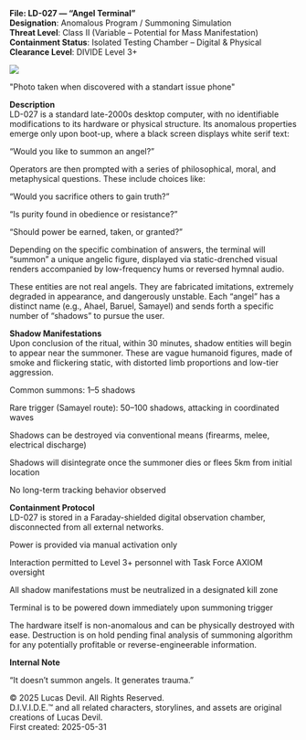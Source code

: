 **File: LD-027 — “Angel Terminal”**  
**Designation**: Anomalous Program / Summoning Simulation  
**Threat Level**: Class II (Variable – Potential for Mass Manifestation)  
**Containment Status**: Isolated Testing Chamber – Digital & Physical  
**Clearance Level**: DIVIDE Level 3+  



![](https://pbs.twimg.com/media/GsTvwvkXMAElQ38?format=jpg&name=large)  




"Photo taken when discovered with a standart issue phone"  




**Description**  
LD-027 is a standard late-2000s desktop computer, with no identifiable modifications to its hardware or physical structure. Its anomalous properties emerge only upon boot-up, where a black screen displays white serif text:  

“Would you like to summon an angel?”  

Operators are then prompted with a series of philosophical, moral, and metaphysical questions. These include choices like:  

“Would you sacrifice others to gain truth?”  

“Is purity found in obedience or resistance?”  

“Should power be earned, taken, or granted?”  

Depending on the specific combination of answers, the terminal will “summon” a unique angelic figure, displayed via static-drenched visual renders accompanied by low-frequency hums or reversed hymnal audio.  

These entities are not real angels. They are fabricated imitations, extremely degraded in appearance, and dangerously unstable. Each “angel” has a distinct name (e.g., Ahael, Baruel, Samayel) and sends forth a specific number of “shadows” to pursue the user.  

**Shadow Manifestations**  
Upon conclusion of the ritual, within 30 minutes, shadow entities will begin to appear near the summoner. These are vague humanoid figures, made of smoke and flickering static, with distorted limb proportions and low-tier aggression.  

Common summons: 1–5 shadows  

Rare trigger (Samayel route): 50–100 shadows, attacking in coordinated waves  

Shadows can be destroyed via conventional means (firearms, melee, electrical discharge)  

Shadows will disintegrate once the summoner dies or flees 5km from initial location  
 
No long-term tracking behavior observed  

**Containment Protocol**  
LD-027 is stored in a Faraday-shielded digital observation chamber, disconnected from all external networks.  

Power is provided via manual activation only  

Interaction permitted to Level 3+ personnel with Task Force AXIOM oversight  

All shadow manifestations must be neutralized in a designated kill zone  

Terminal is to be powered down immediately upon summoning trigger  

The hardware itself is non-anomalous and can be physically destroyed with ease. Destruction is on hold pending final analysis of summoning algorithm for any potentially profitable or reverse-engineerable information.  

**Internal Note**  

“It doesn’t summon angels. It generates trauma.”  




© 2025 Lucas Devil. All Rights Reserved.  
D.I.V.I.D.E.™ and all related characters, storylines, and assets are original creations of Lucas Devil.  
First created: 2025-05-31  
